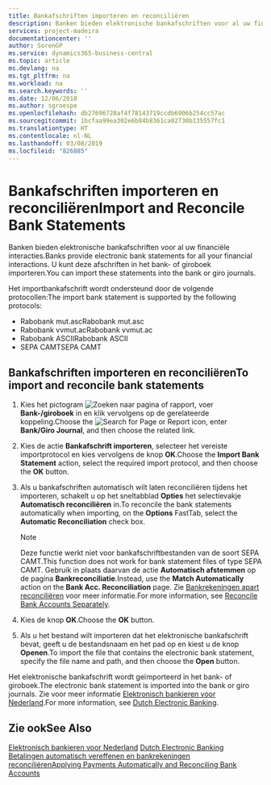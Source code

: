 ```yaml
---
title: Bankafschriften importeren en reconciliëren
description: Banken bieden elektronische bankafschriften voor al uw financiële interacties. U kunt deze afschriften in het bank- of giroboek importeren.
services: project-madeira
documentationcenter: ''
author: SorenGP
ms.service: dynamics365-business-central
ms.topic: article
ms.devlang: na
ms.tgt_pltfrm: na
ms.workload: na
ms.search.keywords: ''
ms.date: 12/06/2018
ms.author: sgroespe
ms.openlocfilehash: db27696728af4f78143719ccdb6906b254cc57ac
ms.sourcegitcommit: 1bcfaa99ea302e6b84b8361ca02730b135557fc1
ms.translationtype: HT
ms.contentlocale: nl-NL
ms.lasthandoff: 03/08/2019
ms.locfileid: "826885"
---
```

# <a name="import-and-reconcile-bank-statements"></a><span data-ttu-id="aaeee-104">Bankafschriften importeren en reconciliëren</span><span class="sxs-lookup"><span data-stu-id="aaeee-104">Import and Reconcile Bank Statements</span></span>
<span data-ttu-id="aaeee-105">Banken bieden elektronische bankafschriften voor al uw financiële interacties.</span><span class="sxs-lookup"><span data-stu-id="aaeee-105">Banks provide electronic bank statements for all your financial interactions.</span></span> <span data-ttu-id="aaeee-106">U kunt deze afschriften in het bank- of giroboek importeren.</span><span class="sxs-lookup"><span data-stu-id="aaeee-106">You can import these statements into the bank or giro journals.</span></span>  

<span data-ttu-id="aaeee-107">Het importbankafschrift wordt ondersteund door de volgende protocollen:</span><span class="sxs-lookup"><span data-stu-id="aaeee-107">The import bank statement is supported by the following protocols:</span></span>  

- <span data-ttu-id="aaeee-108">Rabobank mut.asc</span><span class="sxs-lookup"><span data-stu-id="aaeee-108">Rabobank mut.asc</span></span>  
- <span data-ttu-id="aaeee-109">Rabobank vvmut.ac</span><span class="sxs-lookup"><span data-stu-id="aaeee-109">Rabobank vvmut.ac</span></span>  
- <span data-ttu-id="aaeee-110">Rabobank ASCII</span><span class="sxs-lookup"><span data-stu-id="aaeee-110">Rabobank ASCII</span></span>  
- <span data-ttu-id="aaeee-111">SEPA CAMT</span><span class="sxs-lookup"><span data-stu-id="aaeee-111">SEPA CAMT</span></span>  

## <a name="to-import-and-reconcile-bank-statements"></a><span data-ttu-id="aaeee-112">Bankafschriften importeren en reconciliëren</span><span class="sxs-lookup"><span data-stu-id="aaeee-112">To import and reconcile bank statements</span></span>  

1.  <span data-ttu-id="aaeee-113">Kies het pictogram ![Zoeken naar pagina of rapport](../../media/ui-search/search_small.png "pictogram Zoeken naar pagina of rapport"), voer **Bank-/giroboek** in en klik vervolgens op de gerelateerde koppeling.</span><span class="sxs-lookup"><span data-stu-id="aaeee-113">Choose the ![Search for Page or Report](../../media/ui-search/search_small.png "Search for Page or Report icon") icon, enter **Bank/Giro Journal**, and then choose the related link.</span></span>  
2.  <span data-ttu-id="aaeee-114">Kies de actie **Bankafschrift importeren**, selecteer het vereiste importprotocol en kies vervolgens de knop **OK**.</span><span class="sxs-lookup"><span data-stu-id="aaeee-114">Choose the **Import Bank Statement** action, select the required import protocol, and then choose the **OK** button.</span></span>  
3.  <span data-ttu-id="aaeee-115">Als u bankafschriften automatisch wilt laten reconciliëren tijdens het importeren, schakelt u op het sneltabblad **Opties** het selectievakje **Automatisch reconciliëren** in.</span><span class="sxs-lookup"><span data-stu-id="aaeee-115">To reconcile the bank statements automatically when importing, on the **Options** FastTab, select the **Automatic Reconciliation** check box.</span></span>  

    > [!NOTE]  
    >  <span data-ttu-id="aaeee-116">Deze functie werkt niet voor bankafschriftbestanden van de soort SEPA CAMT.</span><span class="sxs-lookup"><span data-stu-id="aaeee-116">This function does not work for bank statement files of type SEPA CAMT.</span></span> <span data-ttu-id="aaeee-117">Gebruik in plaats daarvan de actie **Automatisch afstemmen** op de pagina **Bankreconciliatie**.</span><span class="sxs-lookup"><span data-stu-id="aaeee-117">Instead, use the **Match Automatically** action on the **Bank Acc. Reconciliation** page.</span></span> <span data-ttu-id="aaeee-118">Zie [Bankrekeningen apart reconciliëren](../../bank-how-reconcile-bank-accounts-separately.md) voor meer informatie.</span><span class="sxs-lookup"><span data-stu-id="aaeee-118">For more information, see [Reconcile Bank Accounts Separately](../../bank-how-reconcile-bank-accounts-separately.md).</span></span>  

4.  <span data-ttu-id="aaeee-119">Kies de knop **OK**.</span><span class="sxs-lookup"><span data-stu-id="aaeee-119">Choose the **OK** button.</span></span>  
5.  <span data-ttu-id="aaeee-120">Als u het bestand wilt importeren dat het elektronische bankafschrift bevat, geeft u de bestandsnaam en het pad op en kiest u de knop **Openen**.</span><span class="sxs-lookup"><span data-stu-id="aaeee-120">To import the file that contains the electronic bank statement, specify the file name and path, and then choose the **Open** button.</span></span>  

<span data-ttu-id="aaeee-121">Het elektronische bankafschrift wordt geïmporteerd in het bank- of giroboek.</span><span class="sxs-lookup"><span data-stu-id="aaeee-121">The electronic bank statement is imported into the bank or giro journals.</span></span> <span data-ttu-id="aaeee-122">Zie voor meer informatie [Elektronisch bankieren voor Nederland](dutch-electronic-banking.md).</span><span class="sxs-lookup"><span data-stu-id="aaeee-122">For more information, see [Dutch Electronic Banking](dutch-electronic-banking.md).</span></span>  

## <a name="see-also"></a><span data-ttu-id="aaeee-123">Zie ook</span><span class="sxs-lookup"><span data-stu-id="aaeee-123">See Also</span></span>  
<span data-ttu-id="aaeee-124">[Elektronisch bankieren voor Nederland](dutch-electronic-banking.md) </span><span class="sxs-lookup"><span data-stu-id="aaeee-124">[Dutch Electronic Banking](dutch-electronic-banking.md) </span></span>  
[<span data-ttu-id="aaeee-125">Betalingen automatisch vereffenen en bankrekeningen reconciliëren</span><span class="sxs-lookup"><span data-stu-id="aaeee-125">Applying Payments Automatically and Reconciling Bank Accounts</span></span>](../../receivables-apply-payments-auto-reconcile-bank-accounts.md)
